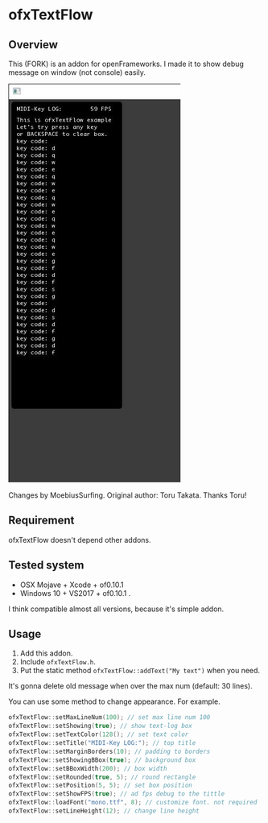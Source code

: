 # ofxTextFlow

## Overview

This (FORK) is an addon for openFrameworks.
I made it to show debug message on window (not console) easily.

![Alt text](/screenshot.jpg?raw=true "screenshot.JPG")

Changes by MoebiusSurfing. 
Original author: Toru Takata.
Thanks Toru!

## Requirement

ofxTextFlow doesn't depend other addons.

## Tested system

- OSX Mojave + Xcode + of0.10.1
- Windows 10 + VS2017 +  of0.10.1 .

I think compatible almost all versions, because it's simple addon.

## Usage

1. Add this addon.
1. Include `ofxTextFlow.h`.
1. Put the static method `ofxTextFlow::addText("My text")`  when you need.

It's gonna delete old message when over the max num (default: 30 lines).

You can use some method to change appearance.
For example.

```cpp
ofxTextFlow::setMaxLineNum(100); // set max line num 100
ofxTextFlow::setShowing(true); // show text-log box
ofxTextFlow::setTextColor(128(); // set text color
ofxTextFlow::setTitle("MIDI-Key LOG:"); // top title
ofxTextFlow::setMarginBorders(10); // padding to borders
ofxTextFlow::setShowingBBox(true); // background box
ofxTextFlow::setBBoxWidth(200); // box width
ofxTextFlow::setRounded(true, 5); // round rectangle
ofxTextFlow::setPosition(5, 5); // set box position
ofxTextFlow::setShowFPS(true); // ad fps debug to the tittle
ofxTextFlow::loadFont("mono.ttf", 8); // customize font. not required
ofxTextFlow::setLineHeight(12); // change line height

```

